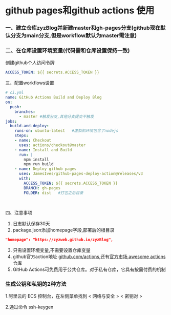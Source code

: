 # 	github pages和github actions 使用

### 一、建立仓库zyzBlog并新建master和gh-pages分支(**github现在默认分支为main分支,但是workflow默认为master需注意**)

### 二、在仓库设置环境变量(代码需和仓库设置保持一致)

创建github个人访问令牌

```yaml
ACCESS_TOKEN: ${{ secrets.ACCESS_TOKEN }}
```

三、配置workflows设置

```yaml
# ci.yml
name: GitHub Actions Build and Deploy Blog
on:
  push:
    branches:
      - master #触发分支,其他分支提交不触发
jobs:
  build-and-deploy:
    runs-on: ubuntu-latest   #虚拟机环境包含了nodejs
    steps:
    - name: Checkout
      uses: actions/checkout@master
    - name: Install and Build
      run: |
        npm install
        npm run build
    - name: Deploy github pages
      uses: JamesIves/github-pages-deploy-action@releases/v3
      with:
        ACCESS_TOKEN: ${{ secrets.ACCESS_TOKEN }}
        BRANCH: gh-pages
        FOLDER: dist   #打包之后目录
        
    
```

四、注意事项

1. 日志默认保存30天
2. package.json添加homepage字段,部署后的根目录

```json
"homepage": "https://zyzweb.github.io/zyzBlog",
```

3. 只需设置环境变量,不需要设置仓库变量
4. github官方action地址 [github.com/actions](https://github.com/actions),还有[官方市场](https://github.com/marketplace?type=actions),[awesome actions](https://github.com/sdras/awesome-actions)仓库
5. GitHub Actions可免费用于公共仓库。对于私有仓库，它具有按需付费的机制

### 生成公钥和私钥的2种方法

1.阿里云的 ECS 控制台，在左侧菜单找到 < 网络与安全 > < 密钥对 >

2.通过命令  ssh-keygen


